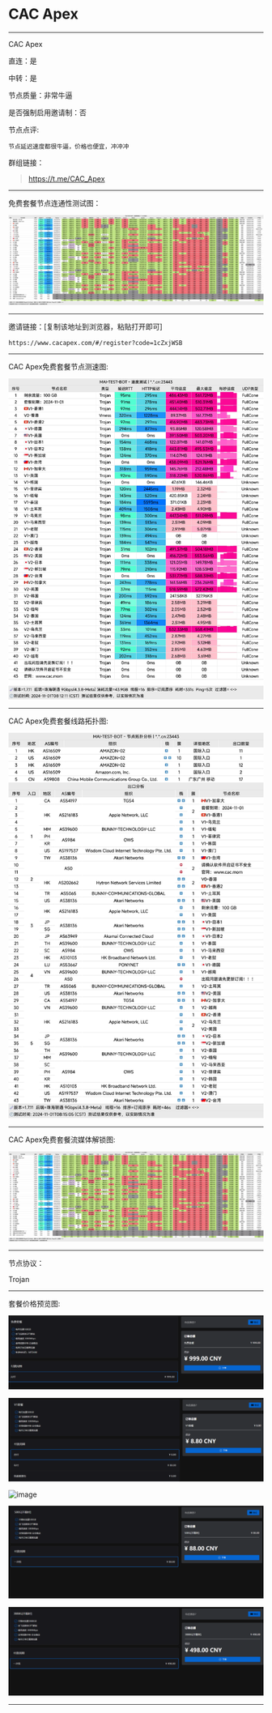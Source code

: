 # CAC Apex

-------------------------

CAC Apex

直连：是

中转：是

节点质量：非常牛逼

是否强制启用邀请制：否

节点点评:

    节点延迟速度都很牛逼，价格也便宜，冲冲冲

群组链接：

> https://t.me/CAC_Apex

-------------------------

免费套餐节点连通性测试图：

![image](/img/208.png)

-------------------------

邀请链接：[复制该地址到浏览器，粘贴打开即可]

    https://www.cacapex.com/#/register?code=1cZxjWSB

-------------------------

CAC Apex免费套餐节点测速图:

![image](/img/209.png)

-------------------------

CAC Apex免费套餐线路拓扑图:

![image](/img/210.png)

-------------------------

CAC Apex免费套餐流媒体解锁图:

![image](/img/208.png)

-------------------------

节点协议：

Trojan

-------------------------

套餐价格预览图:

![image](/price/CACApex/1.png)

![image](/price/CACApex/2.png)

![image](/price/CACApex/3.png)

![image](/price/CACApex/4.png)

![image](/price/CACApex/5.png)

-------------------------